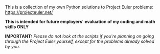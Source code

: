 This is a collection of my own Python solutions to Project Euler problems: https://projecteuler.net/

**This is intended for future employers' evaluation of my coding and math skills ONLY**

**IMPORTANT:** *Please do not look at the scripts if you're planning on going through the Project Euler yourself, except for the problems already solved by you.*
